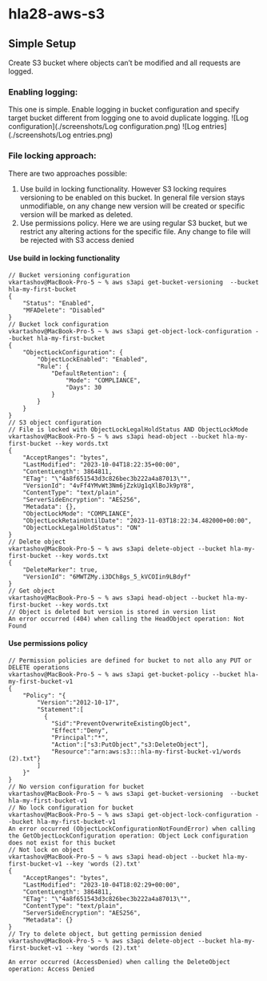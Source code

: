 # hla28-aws-s3

## Simple Setup

Create S3 bucket where objects can’t be modified and all requests are logged.
### Enabling logging:
This one is simple. Enable logging in bucket configuration and specify target bucket different from logging one to avoid duplicate logging.
![Log configuration](./screenshots/Log configuration.png)
![Log entries](./screenshots/Log entries.png)
### File locking approach:
There are two approaches possible:
1) Use build in locking functionality. However S3 locking requires versioning to be enabled on this bucket. In general file version stays unmodifiable, on any change new version will be created or specific version will be marked as deleted.
2) Use permissions policy. Here we are using regular S3 bucket, but we restrict any altering actions for the specific file. Any change to file will be rejected with S3 access denied
#### Use build in locking functionality
```
// Bucket versioning configuration
vkartashov@MacBook-Pro-5 ~ % aws s3api get-bucket-versioning  --bucket hla-my-first-bucket       
{
    "Status": "Enabled",
    "MFADelete": "Disabled"
}
// Bucket lock configuration
vkartashov@MacBook-Pro-5 ~ % aws s3api get-object-lock-configuration --bucket hla-my-first-bucket
{
    "ObjectLockConfiguration": {
        "ObjectLockEnabled": "Enabled",
        "Rule": {
            "DefaultRetention": {
                "Mode": "COMPLIANCE",
                "Days": 30
            }
        }
    }
}
// S3 object configuration
// File is locked with ObjectLockLegalHoldStatus AND ObjectLockMode
vkartashov@MacBook-Pro-5 ~ % aws s3api head-object --bucket hla-my-first-bucket --key words.txt
{
    "AcceptRanges": "bytes",
    "LastModified": "2023-10-04T18:22:35+00:00",
    "ContentLength": 3864811,
    "ETag": "\"4a8f651543d3c826bec3b222a4a87013\"",
    "VersionId": "4vFf4YMvWt3Nm6jZzkUg1qXlBoJk9pY8",
    "ContentType": "text/plain",
    "ServerSideEncryption": "AES256",
    "Metadata": {},
    "ObjectLockMode": "COMPLIANCE",
    "ObjectLockRetainUntilDate": "2023-11-03T18:22:34.482000+00:00",
    "ObjectLockLegalHoldStatus": "ON"
}
// Delete object
vkartashov@MacBook-Pro-5 ~ % aws s3api delete-object --bucket hla-my-first-bucket --key words.txt    
{
    "DeleteMarker": true,
    "VersionId": "6MWTZMy.i3DCh8gs_5_kVCOIin9LBdyf"
}
// Get object
vkartashov@MacBook-Pro-5 ~ % aws s3api head-object --bucket hla-my-first-bucket --key words.txt  
// Object is deleted but version is stored in version list
An error occurred (404) when calling the HeadObject operation: Not Found

```
#### Use permissions policy
```
// Permission policies are defined for bucket to not allo any PUT or DELETE operations
vkartashov@MacBook-Pro-5 ~ % aws s3api get-bucket-policy --bucket hla-my-first-bucket-v1     
{
    "Policy": "{
        "Version":"2012-10-17",
        "Statement":[
          {
            "Sid":"PreventOverwriteExistingObject",
            "Effect":"Deny",
            "Principal":"*",
            "Action":["s3:PutObject","s3:DeleteObject"],
            "Resource":"arn:aws:s3:::hla-my-first-bucket-v1/words (2).txt"}
        ]
    }"
}
// No version configuration for bucket
vkartashov@MacBook-Pro-5 ~ % aws s3api get-bucket-versioning  --bucket hla-my-first-bucket-v1
// No lock configuration for bucket        
vkartashov@MacBook-Pro-5 ~ % aws s3api get-object-lock-configuration --bucket hla-my-first-bucket-v1
An error occurred (ObjectLockConfigurationNotFoundError) when calling the GetObjectLockConfiguration operation: Object Lock configuration does not exist for this bucket
// Not lock on object
vkartashov@MacBook-Pro-5 ~ % aws s3api head-object --bucket hla-my-first-bucket-v1 --key 'words (2).txt'
{
    "AcceptRanges": "bytes",
    "LastModified": "2023-10-04T18:02:29+00:00",
    "ContentLength": 3864811,
    "ETag": "\"4a8f651543d3c826bec3b222a4a87013\"",
    "ContentType": "text/plain",
    "ServerSideEncryption": "AES256",
    "Metadata": {}
}
// Try to delete object, but getting permission denied
vkartashov@MacBook-Pro-5 ~ % aws s3api delete-object --bucket hla-my-first-bucket-v1 --key 'words (2).txt'

An error occurred (AccessDenied) when calling the DeleteObject operation: Access Denied
```